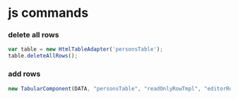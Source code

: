 # js commands
### delete all rows
```javascript 1.8
var table = new HtmlTableAdapter('personsTable');
table.deleteAllRows();
```
### add rows
```javascript 1.8
new TabularComponent(DATA, "personsTable", "readOnlyRowTmpl", "editorRowTmpl").render();
```
